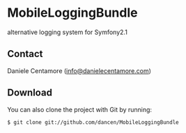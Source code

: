 MobileLoggingBundle
===================

alternative logging system for Symfony2.1


Contact
-------
Daniele Centamore (info@danielecentamore.com)

Download
--------
You can also clone the project with Git by running:

```
$ git clone git://github.com/dancen/MobileLoggingBundle
```
